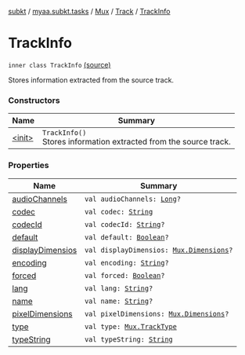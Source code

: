 [subkt](../../../../index.md) / [myaa.subkt.tasks](../../../index.md) / [Mux](../../index.md) / [Track](../index.md) / [TrackInfo](./index.md)

# TrackInfo

`inner class TrackInfo` [(source)](https://github.com/Myaamori/SubKt/blob/0.1.7/src/main/kotlin/myaa/subkt/tasks/muxtask.kt#L163)

Stores information extracted from the source track.

### Constructors

| Name | Summary |
|---|---|
| [&lt;init&gt;](-init-.md) | `TrackInfo()`<br>Stores information extracted from the source track. |

### Properties

| Name | Summary |
|---|---|
| [audioChannels](audio-channels.md) | `val audioChannels: `[`Long`](https://kotlinlang.org/api/latest/jvm/stdlib/kotlin/-long/index.html)`?` |
| [codec](codec.md) | `val codec: `[`String`](https://kotlinlang.org/api/latest/jvm/stdlib/kotlin/-string/index.html) |
| [codecId](codec-id.md) | `val codecId: `[`String`](https://kotlinlang.org/api/latest/jvm/stdlib/kotlin/-string/index.html)`?` |
| [default](default.md) | `val default: `[`Boolean`](https://kotlinlang.org/api/latest/jvm/stdlib/kotlin/-boolean/index.html)`?` |
| [displayDimensios](display-dimensios.md) | `val displayDimensios: `[`Mux.Dimensions`](../../-dimensions/index.md)`?` |
| [encoding](encoding.md) | `val encoding: `[`String`](https://kotlinlang.org/api/latest/jvm/stdlib/kotlin/-string/index.html)`?` |
| [forced](forced.md) | `val forced: `[`Boolean`](https://kotlinlang.org/api/latest/jvm/stdlib/kotlin/-boolean/index.html)`?` |
| [lang](lang.md) | `val lang: `[`String`](https://kotlinlang.org/api/latest/jvm/stdlib/kotlin/-string/index.html)`?` |
| [name](name.md) | `val name: `[`String`](https://kotlinlang.org/api/latest/jvm/stdlib/kotlin/-string/index.html)`?` |
| [pixelDimensions](pixel-dimensions.md) | `val pixelDimensions: `[`Mux.Dimensions`](../../-dimensions/index.md)`?` |
| [type](type.md) | `val type: `[`Mux.TrackType`](../../-track-type/index.md) |
| [typeString](type-string.md) | `val typeString: `[`String`](https://kotlinlang.org/api/latest/jvm/stdlib/kotlin/-string/index.html) |
